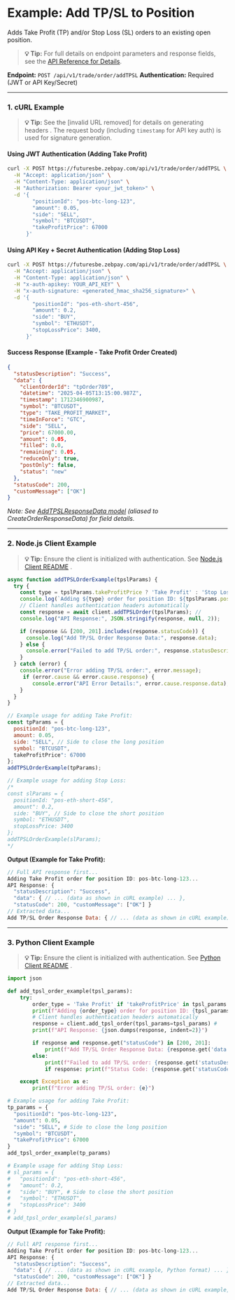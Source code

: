 # Example: Add TP/SL to Position

Adds Take Profit (TP) and/or Stop Loss (SL) orders to an existing open position.

> **💡 Tip:** For full details on endpoint parameters and response fields, see the [API Reference for Details](../../api-reference/private-endpoints/trade.md#add-tpsl).

**Endpoint:** `POST /api/v1/trade/order/addTPSL`
**Authentication:** Required (JWT or API Key/Secret)

-----

### 1\. cURL Example

> **💡 Tip:** See the [invalid URL removed] for details on generating headers . The request body (including `timestamp` for API key auth) is used for signature generation.

#### Using JWT Authentication (Adding Take Profit)

```bash
curl -X POST https://futuresbe.zebpay.com/api/v1/trade/order/addTPSL \
  -H "Accept: application/json" \
  -H "Content-Type: application/json" \
  -H "Authorization: Bearer <your_jwt_token>" \
  -d '{
        "positionId": "pos-btc-long-123",
        "amount": 0.05,
        "side": "SELL",
        "symbol": "BTCUSDT",
        "takeProfitPrice": 67000
      }'
```

#### Using API Key + Secret Authentication (Adding Stop Loss)

```bash
curl -X POST https://futuresbe.zebpay.com/api/v1/trade/order/addTPSL \
  -H "Accept: application/json" \
  -H "Content-Type: application/json" \
  -H "x-auth-apikey: YOUR_API_KEY" \
  -H "x-auth-signature: <generated_hmac_sha256_signature>" \
  -d '{
        "positionId": "pos-eth-short-456",
        "amount": 0.2,
        "side": "BUY",
        "symbol": "ETHUSDT",
        "stopLossPrice": 3400,
      }'
```

#### Success Response (Example - Take Profit Order Created)

```json
{
  "statusDescription": "Success",
  "data": {
    "clientOrderId": "tpOrder789",
    "datetime": "2025-04-05T13:15:00.987Z",
    "timestamp": 1712346900987,
    "symbol": "BTCUSDT",
    "type": "TAKE_PROFIT_MARKET",
    "timeInForce": "GTC",
    "side": "SELL",
    "price": 67000.00,
    "amount": 0.05,
    "filled": 0.0,
    "remaining": 0.05,
    "reduceOnly": true,
    "postOnly": false,
    "status": "new"
  },
  "statusCode": 200,
  "customMessage": ["OK"]
}
```

*Note: See [AddTPSLResponseData model](../../api-reference/data-models.md#addtpslresponsedata) (aliased to CreateOrderResponseData) for field details.*

-----

### 2\. Node.js Client Example

> **💡 Tip:** Ensure the client is initialized with authentication. See [Node.js Client README](../../../clients/rest-http/node/README.md) .

```javascript
async function addTPSLOrderExample(tpslParams) {
  try {
    const type = tpslParams.takeProfitPrice ? 'Take Profit' : 'Stop Loss';
    console.log(`Adding ${type} order for position ID: ${tpslParams.positionId}...`);
    // Client handles authentication headers automatically
    const response = await client.addTPSLOrder(tpslParams); //
    console.log("API Response:", JSON.stringify(response, null, 2));

    if (response && [200, 201].includes(response.statusCode)) {
      console.log("Add TP/SL Order Response Data:", response.data);
    } else {
      console.error("Failed to add TP/SL order:", response.statusDescription);
    }
  } catch (error) {
    console.error("Error adding TP/SL order:", error.message);
     if (error.cause && error.cause.response) {
        console.error("API Error Details:", error.cause.response.data);
    }
  }
}

// Example usage for adding Take Profit:
const tpParams = {
  positionId: "pos-btc-long-123",
  amount: 0.05,
  side: "SELL", // Side to close the long position
  symbol: "BTCUSDT",
  takeProfitPrice": 67000
};
addTPSLOrderExample(tpParams);

// Example usage for adding Stop Loss:
/*
const slParams = {
  positionId: "pos-eth-short-456",
  amount": 0.2,
  side: "BUY", // Side to close the short position
  symbol: "ETHUSDT",
  stopLossPrice: 3400
};
addTPSLOrderExample(slParams);
*/
```

**Output (Example for Take Profit):**

```js
// Full API response first...
Adding Take Profit order for position ID: pos-btc-long-123...
API Response: {
  "statusDescription": "Success",
  "data": { // ... (data as shown in cURL example) ... },
  "statusCode": 200, "customMessage": ["OK"] }
// Extracted data...
Add TP/SL Order Response Data: { // ... (data as shown in cURL example) ... }
```

-----

### 3\. Python Client Example

> **💡 Tip:** Ensure the client is initialized with authentication. See [Python Client README](../../../clients/rest-http/python/README.md) .

```python
import json

def add_tpsl_order_example(tpsl_params):
    try:
        order_type = 'Take Profit' if 'takeProfitPrice' in tpsl_params else 'Stop Loss'
        print(f"Adding {order_type} order for position ID: {tpsl_params.get('positionId')}...")
        # Client handles authentication headers automatically
        response = client.add_tpsl_order(tpsl_params=tpsl_params) #
        print(f"API Response: {json.dumps(response, indent=2)}")

        if response and response.get("statusCode") in [200, 201]:
            print(f"Add TP/SL Order Response Data: {response.get('data')}")
        else:
            print(f"Failed to add TP/SL order: {response.get('statusDescription')}")
            if response: print(f"Status Code: {response.get('statusCode')}")

    except Exception as e:
        print(f"Error adding TP/SL order: {e}")

# Example usage for adding Take Profit:
tp_params = {
  "positionId": "pos-btc-long-123",
  "amount": 0.05,
  "side": "SELL", # Side to close the long position
  "symbol": "BTCUSDT",
  "takeProfitPrice": 67000
}
add_tpsl_order_example(tp_params)

# Example usage for adding Stop Loss:
# sl_params = {
#   "positionId": "pos-eth-short-456",
#   "amount": 0.2,
#   "side": "BUY", # Side to close the short position
#   "symbol": "ETHUSDT",
#   "stopLossPrice": 3400
# }
# add_tpsl_order_example(sl_params)

```

**Output (Example for Take Profit):**

```js
// Full API response first...
Adding Take Profit order for position ID: pos-btc-long-123...
API Response: {
  "statusDescription": "Success",
  "data": { // ... (data as shown in cURL example, Python format) ... },
  "statusCode": 200, "customMessage": ["OK"] }
// Extracted data...
Add TP/SL Order Response Data: { // ... (data as shown in cURL example, Python format) ... }
```
